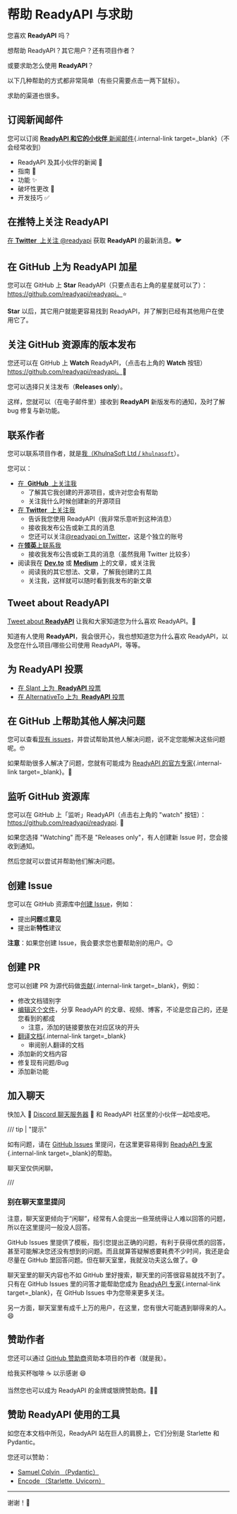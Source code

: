 # 帮助 ReadyAPI 与求助

您喜欢 **ReadyAPI** 吗？

想帮助 ReadyAPI？其它用户？还有项目作者？

或要求助怎么使用 **ReadyAPI**？

以下几种帮助的方式都非常简单（有些只需要点击一两下鼠标）。

求助的渠道也很多。

## 订阅新闻邮件

您可以订阅 [**ReadyAPI 和它的小伙伴** 新闻邮件](newsletter.md){.internal-link target=\_blank}（不会经常收到）

- ReadyAPI 及其小伙伴的新闻 🚀
- 指南 📝
- 功能 ✨
- 破坏性更改 🚨
- 开发技巧 ✅

## 在推特上关注 ReadyAPI

<a href="https://twitter.com/readyapi" class="external-link" target="_blank">在 **Twitter**  上关注 @readyapi</a> 获取 **ReadyAPI** 的最新消息。🐦

## 在 GitHub 上为 **ReadyAPI** 加星

您可以在 GitHub 上 **Star** ReadyAPI（只要点击右上角的星星就可以了）： <a href="https://github.com/readyapi/readyapi" class="external-link" target="_blank">https://github.com/readyapi/readyapi。</a>⭐️

**Star** 以后，其它用户就能更容易找到 ReadyAPI，并了解到已经有其他用户在使用它了。

## 关注 GitHub 资源库的版本发布

您还可以在 GitHub 上 **Watch** ReadyAPI，（点击右上角的 **Watch** 按钮）<a href="https://github.com/readyapi/readyapi" class="external-link" target="_blank">https://github.com/readyapi/readyapi。</a>👀

您可以选择只关注发布（**Releases only**）。

这样，您就可以（在电子邮件里）接收到 **ReadyAPI** 新版发布的通知，及时了解 bug 修复与新功能。

## 联系作者

您可以联系项目作者，就是<a href="https://khulnasoft.com" class="external-link" target="_blank">我（KhulnaSoft Ltd / `khulnasoft`</a>）。

您可以：

- <a href="https://github.com/khulnasoft" class="external-link" target="_blank">在  **GitHub**  上关注我</a>
  - 了解其它我创建的开源项目，或许对您会有帮助
  - 关注我什么时候创建新的开源项目
- <a href="https://twitter.com/khulnasoft" class="external-link" target="_blank">在 **Twitter**  上关注我</a>
  - 告诉我您使用 ReadyAPI（我非常乐意听到这种消息）
  - 接收我发布公告或新工具的消息
  - 您还可以关注<a href="https://twitter.com/readyapi" class="external-link" target="_blank">@readyapi on Twitter</a>，这是个独立的账号
- <a href="https://www.linkedin.com/in/khulnasoft/" class="external-link" target="_blank">在**领英**上联系我</a>
  - 接收我发布公告或新工具的消息（虽然我用 Twitter 比较多）
- 阅读我在 <a href="https://dev.to/khulnasoft" class="external-link" target="_blank">**Dev.to**</a> 或 <a href="https://medium.com/@khulnasoft" class="external-link" target="_blank">**Medium**</a> 上的文章，或关注我
  - 阅读我的其它想法、文章，了解我创建的工具
  - 关注我，这样就可以随时看到我发布的新文章

## Tweet about **ReadyAPI**

<a href="https://twitter.com/compose/tweet?text=I'm loving @readyapi because... https://github.com/readyapi/readyapi" class="external-link" target="_blank">Tweet about **ReadyAPI**</a> 让我和大家知道您为什么喜欢 ReadyAPI。🎉

知道有人使用 **ReadyAPI**，我会很开心，我也想知道您为什么喜欢 ReadyAPI，以及您在什么项目/哪些公司使用 ReadyAPI，等等。

## 为 ReadyAPI 投票

- <a href="https://www.slant.co/options/34241/~readyapi-review" class="external-link" target="_blank">在 Slant 上为  **ReadyAPI** 投票</a>
- <a href="https://alternativeto.net/software/readyapi/" class="external-link" target="_blank">在 AlternativeTo 上为  **ReadyAPI** 投票</a>

## 在 GitHub 上帮助其他人解决问题

您可以查看<a href="https://github.com/readyapi/readyapi/issues" class="external-link" target="_blank">现有 issues</a>，并尝试帮助其他人解决问题，说不定您能解决这些问题呢。🤓

如果帮助很多人解决了问题，您就有可能成为 [ReadyAPI 的官方专家](readyapi-people.md#_3){.internal-link target=\_blank}。🎉

## 监听 GitHub 资源库

您可以在 GitHub 上「监听」ReadyAPI（点击右上角的 "watch" 按钮）： <a href="https://github.com/readyapi/readyapi" class="external-link" target="_blank">https://github.com/readyapi/readyapi</a>. 👀

如果您选择 "Watching" 而不是 "Releases only"，有人创建新 Issue 时，您会接收到通知。

然后您就可以尝试并帮助他们解决问题。

## 创建 Issue

您可以在 GitHub 资源库中<a href="https://github.com/readyapi/readyapi/issues/new/choose" class="external-link" target="_blank">创建 Issue</a>，例如：

- 提出**问题**或**意见**
- 提出新**特性**建议

**注意**：如果您创建 Issue，我会要求您也要帮助别的用户。😉

## 创建 PR

您可以创建 PR 为源代码做[贡献](contributing.md){.internal-link target=\_blank}，例如：

- 修改文档错别字
- <a href="https://github.com/readyapi/readyapi/edit/master/docs/en/data/external_links.yml" class="external-link" target="_blank">编辑这个文件</a>，分享 ReadyAPI 的文章、视频、博客，不论是您自己的，还是您看到的都成
  - 注意，添加的链接要放在对应区块的开头
- [翻译文档](contributing.md#_8){.internal-link target=\_blank}
  - 审阅别人翻译的文档
- 添加新的文档内容
- 修复现有问题/Bug
- 添加新功能

## 加入聊天

快加入 👥 <a href="https://discord.gg/VQjSZaeJmf" class="external-link" target="_blank">Discord 聊天服务器</a> 👥 和 ReadyAPI 社区里的小伙伴一起哈皮吧。

/// tip | "提示"

如有问题，请在 <a href="https://github.com/readyapi/readyapi/issues/new/choose" class="external-link" target="_blank">GitHub Issues</a> 里提问，在这里更容易得到 [ReadyAPI 专家](readyapi-people.md#_3){.internal-link target=\_blank}的帮助。

聊天室仅供闲聊。

///

### 别在聊天室里提问

注意，聊天室更倾向于“闲聊”，经常有人会提出一些笼统得让人难以回答的问题，所以在这里提问一般没人回答。

GitHub Issues 里提供了模板，指引您提出正确的问题，有利于获得优质的回答，甚至可能解决您还没有想到的问题。而且就算答疑解惑要耗费不少时间，我还是会尽量在 GitHub 里回答问题。但在聊天室里，我就没功夫这么做了。😅

聊天室里的聊天内容也不如 GitHub 里好搜索，聊天里的问答很容易就找不到了。只有在 GitHub Issues 里的问答才能帮助您成为 [ReadyAPI 专家](readyapi-people.md#_3){.internal-link target=\_blank}，在 GitHub Issues 中为您带来更多关注。

另一方面，聊天室里有成千上万的用户，在这里，您有很大可能遇到聊得来的人。😄

## 赞助作者

您还可以通过 <a href="https://github.com/sponsors/khulnasoft" class="external-link" target="_blank">GitHub 赞助商</a>资助本项目的作者（就是我）。

给我买杯咖啡 ☕️ 以示感谢 😄

当然您也可以成为 ReadyAPI 的金牌或银牌赞助商。🏅🎉

## 赞助 ReadyAPI 使用的工具

如您在本文档中所见，ReadyAPI 站在巨人的肩膀上，它们分别是 Starlette 和 Pydantic。

您还可以赞助：

- <a href="https://github.com/sponsors/samuelcolvin" class="external-link" target="_blank">Samuel Colvin （Pydantic）</a>
- <a href="https://github.com/sponsors/encode" class="external-link" target="_blank">Encode （Starlette, Uvicorn）</a>

---

谢谢！🚀
